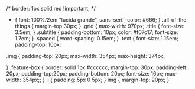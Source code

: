 /*
border: 1px solid red !important;
*/
* {
font: 100%/2em "lucida grande", sans-serif;
color: #666;
}
.all-of-the-things {
margin-top:30px;
}
.grid {
 max-width: 970px;
.title {
font-size: 3.5em;
}
.subtitle {
padding-bottom: 10px;
color: #f07c17;
font-size: 1.7em;
}
.spaced {
word-spacing: 0.15em;
}
.text {
font-size: 1.15em;
padding-top: 10px;

.img {
 padding-top: 20px;
 max-width: 354px;
 max-height: 374px;

}
.feature-box {
	border: solid 1px #cccccc;
	margin-top: 30px;
	padding-left: 20px;
	padding-top:20px;
 	padding-bottom: 20px;
	font-size: 16px;
	max-width: 354px;;
}
li {
padding: 5px 0 5px;
}
img {
margin-top: 20px;
}

